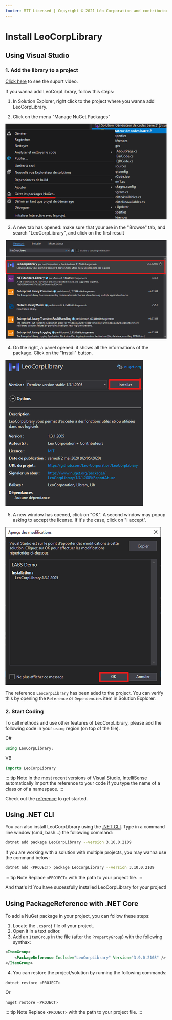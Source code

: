 ```yaml
---
footer: MIT Licensed | Copyright © 2021 Léo Corporation and contributors
---
```

# Install LeoCorpLibrary
## Using Visual Studio
### 1. Add the library to a project
[Click here](https://www.youtube.com/watch?v=Xdxqnl2g5qE) to see the suport video.

If you wanna add LeoCorpLibrary, follow this steps:

1. In Solution Explorer, right click to the project where you wanna add LeoCorpLibrary.

2. Click on the menu "Manage NuGet Packages"

![Package Nuget](https://raw.githubusercontent.com/Leo-Corporation/LeoCorp-Docs/master/Documentation/Images/LeoCorpLibrary/Annotation%202020-05-08%20135109.png)


3. A new tab has opened: make sure that your are in the "Browse" tab, and search "LeoCorpLibrary", and click on the first result

![Rechercher le package NuGet](https://raw.githubusercontent.com/Leo-Corporation/LeoCorp-Docs/master/Documentation/Images/LeoCorpLibrary/Annotation%202020-05-08%20135455.png)

4. On the right, a panel opened: it shows all the informations of the package. Click on the "Install" button.

![Installer](https://raw.githubusercontent.com/Leo-Corporation/LeoCorp-Docs/master/Documentation/Images/LeoCorpLibrary/Annotation%202020-05-08%20135606.png)

5. A new window has opened, click on "OK". A second window may popup asking to accept the license. If it's the case, click on "I accept".

![OK](https://raw.githubusercontent.com/Leo-Corporation/LeoCorp-Docs/master/Documentation/Images/LeoCorpLibrary/Annotation%202020-05-08%20135839.png)

The reference ``LeoCorpLibrary`` has been aded to the project. You can verify this by opening the `Reference` or `Dependencies` item in Solution Explorer.

### 2. Start Coding
To call methods and use other features of LeoCorpLibrary, please add the following code in your `using` region (on top of the file).

C#
~~~ cs
using LeoCorpLibrary;
~~~
VB
~~~ vb
Imports LeoCorpLibrary
~~~

::: tip Note
In the most recent versions of Visual Studio, IntelliSense automatically import the reference to your code if you type the name of a class or of a namespace.
:::

Check out the [reference](/Reference) to get started.
## Using .NET CLI
You can also install LeoCorpLibrary using the [.NET CLI](https://docs.microsoft.com/en-us/dotnet/core/tools/).
Type in a command line window (cmd, bash...) the following command:
~~~ sh
dotnet add package LeoCorpLibrary --version 3.10.0.2109
~~~

If you are working with a solution with multiple projects, you may wanna use the command below:
~~~ sh
dotnet add <PROJECT> package LeoCorpLibrary --version 3.10.0.2109
~~~

::: tip Note
Replace `<PROJECT>` with the path to your project file.
:::

And that's it! You have sucessfully installed LeoCorpLibrary for your project!

## Using PackageReference with .NET Core
To add a NuGet package in your project, you can follow these steps:
1. Locate the `.csproj` file of your project.
2. Open it in a text editor.
3. Add an `ItemGroup` in the file (after the `PropertyGroup`) with the following synthax:
~~~ xml
<ItemGroup>
    <PackageReference Include="LeoCorpLibrary" Version="3.9.0.2108" />
</ItemGroup>
~~~
4. You can restore the project/solution by running the following commands:
~~~ sh
dotnet restore <PROJECT>
~~~
Or
~~~ sh
nuget restore <PROJECT>
~~~

::: tip Note
Replace `<PROJECT>` with the path to your project file.
:::